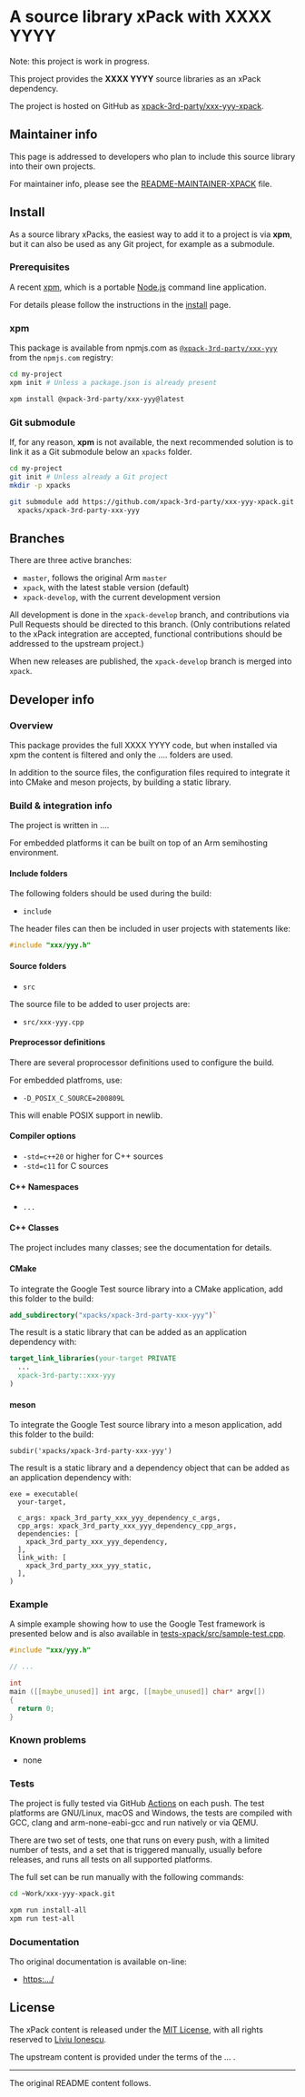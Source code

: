 # A source library xPack with XXXX YYYY

Note: this project is work in progress.

This project provides the **XXXX YYYY** source libraries as an xPack dependency.

The project is hosted on GitHub as
[xpack-3rd-party/xxx-yyy-xpack](https://github.com/xpack-3rd-party/xxx-yyy-xpack).

## Maintainer info

This page is addressed to developers who plan to include this source
library into their own projects.

For maintainer info, please see the
[README-MAINTAINER-XPACK](README-MAINTAINER-XPACK.md) file.

## Install

As a source library xPacks, the easiest way to add it to a project is via
**xpm**, but it can also be used as any Git project, for example as a submodule.

### Prerequisites

A recent [xpm](https://xpack.github.io/xpm/),
which is a portable [Node.js](https://nodejs.org/) command line application.

For details please follow the instructions in the
[install](https://xpack.github.io/install/) page.

### xpm

This package is available from npmjs.com as
[`@xpack-3rd-party/xxx-yyy`](https://www.npmjs.com/package/@xpack-3rd-party/xxx-yyy)
from the `npmjs.com` registry:

```sh
cd my-project
xpm init # Unless a package.json is already present

xpm install @xpack-3rd-party/xxx-yyy@latest
```

### Git submodule

If, for any reason, **xpm** is not available, the next recommended
solution is to link it as a Git submodule below an `xpacks` folder.

```sh
cd my-project
git init # Unless already a Git project
mkdir -p xpacks

git submodule add https://github.com/xpack-3rd-party/xxx-yyy-xpack.git \
  xpacks/xpack-3rd-party-xxx-yyy
```

## Branches

There are three active branches:

- `master`, follows the original Arm `master`
- `xpack`, with the latest stable version (default)
- `xpack-develop`, with the current development version

All development is done in the `xpack-develop` branch, and contributions via
Pull Requests should be directed to this branch. (Only contributions
related to the xPack integration are accepted, functional contributions
should be addressed to the upstream project.)

When new releases are published, the `xpack-develop` branch is merged
into `xpack`.

## Developer info

### Overview

This package provides the full XXXX YYYY code, but when
installed via xpm the content is filtered and only the
.... folders are used.

In addition to the source files, the
configuration files required to integrate it into
CMake and meson projects, by building a static library.

### Build & integration info

The project is written in ....

For embedded platforms it can be built
on top of an Arm semihosting environment.

#### Include folders

The following folders should be used during the build:

- `include`

The header files can then be included in user projects with statements like:

```c++
#include "xxx/yyy.h"
```

#### Source folders

- `src`

The source file to be added to user projects are:

- `src/xxx-yyy.cpp`

#### Preprocessor definitions

There are several proprocessor definitions used to configure the build.

For embedded platfroms, use:

- `-D_POSIX_C_SOURCE=200809L`

This will enable POSIX support in newlib.

#### Compiler options

- `-std=c++20` or higher for C++ sources
- `-std=c11` for C sources

#### C++ Namespaces

- `...`

#### C++ Classes

The project includes many classes; see the documentation for details.

#### CMake

To integrate the Google Test source library into a CMake application, add this
folder to the build:

```cmake
add_subdirectory("xpacks/xpack-3rd-party-xxx-yyy")`
```

The result is a static library that can be added as an application
dependency with:

```cmake
target_link_libraries(your-target PRIVATE
  ...
  xpack-3rd-party::xxx-yyy
)
```

#### meson

To integrate the Google Test source library into a meson application, add this
folder to the build:

```meson
subdir('xpacks/xpack-3rd-party-xxx-yyy')
```

The result is a static library and a dependency object that can be added
as an application dependency with:

```meson
exe = executable(
  your-target,

  c_args: xpack_3rd_party_xxx_yyy_dependency_c_args,
  cpp_args: xpack_3rd_party_xxx_yyy_dependency_cpp_args,
  dependencies: [
    xpack_3rd_party_xxx_yyy_dependency,
  ],
  link_with: [
    xpack_3rd_party_xxx_yyy_static,
  ],
)
```

### Example

A simple example showing how to use the Google Test framework is
presented below and is also available in
[tests-xpack/src/sample-test.cpp](tests-xpack/src/sample-test.cpp).

```c++
#include "xxx/yyy.h"

// ...

int
main ([[maybe_unused]] int argc, [[maybe_unused]] char* argv[])
{
  return 0;
}
```

### Known problems

- none

### Tests

The project is fully tested via GitHub
[Actions](https://github.com/xpack-3rd-party/xxx-yyy-xpack/actions/)
on each push.
The test platforms are GNU/Linux, macOS and Windows, the tests are
compiled with GCC, clang and arm-none-eabi-gcc and run natively or
via QEMU.

There are two set of tests, one that runs on every push, with a
limited number of tests, and a set that is triggered manually,
usually before releases, and runs all tests on all supported
platforms.

The full set can be run manually with the following commands:

```sh
cd ~Work/xxx-yyy-xpack.git

xpm run install-all
xpm run test-all
```

### Documentation

Tho original documentation is available on-line:

- <https:.../>

## License

The xPack content is released under the
[MIT License](https://opensource.org/licenses/MIT/),
with all rights reserved to
[Liviu Ionescu](https://github.com/ilg-ul/).

The upstream content is provided under the terms of the ... .

---

The original README content follows.
